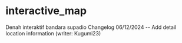 # interactive_map
Denah interaktif bandara supadio
Changelog 06/12/2024 -- Add detail location information (writer: Kugumi23)
